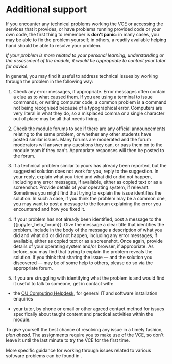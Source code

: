 # Additional support

If you encounter any technical  problems working the VCE or accessing the services that it provides, or have problems running provided code or your own code, the first thing to remember is **don't panic**: in many cases, you may be able to fix the problem yourself; in others, a readily available helping hand should be able to resolve your problem.

 *If your problem is more related to your personal learning, understanding or the assessment of the module, it would be appropriate to contact your tutor for advice.*

In general, you may find it useful to address technical issues by working through the problem in the following way:

1. Check any error messages, if appropriate. Error messages often contain a clue as to what caused them. If you are using a terminal to issue commands, or writing computer code, a common problem is a command not being recognised because of a typographical error. Computers are very literal in what they do, so a misplaced comma or a single character out of place may be all that needs fixing.

2. Check the module forums to see if there are any official announcements relating to the same problem, or whether any other students have posted similar issues. Many forums are moderated and the forum moderators will answer any questions they can, or pass them on to the module team if they can't. Appropriate responses will then be posted to the forum.

3. If a technical problem similar to yours has already been reported, but the suggested solution does not work for you, reply to the suggestion. In your reply, explain what you tried and what did or did not happen, including any error messages, if available, either as copied text or as a screenshot. Provide details of your operating system, if relevant. Sometimes you might find that trying to explain the issue identifies the solution. In such a case, if you think the problem may be a common one, you may want to post a message to the forum explaining the error you encountered and how you fixed it.

4. If your problem has not already been identified, post a message to the {{jupyter_help_forum}}. Give the message a clear title that identifies the problem. Include in the body of the message a description of what you did and what did or did not happen, including any error messages, if available, either as copied text or as a screenshot. Once again, provide details of your operating system and/or browser, if appropriate. As before, you may find that trying to  explain the problem reveals the solution. If you think that  sharing the issue — and the solution you discovered — may be of  some help to others, please do so via the appropriate forum.

5. If you are struggling with identifying what the problem is and would find it useful to talk to someone, get in contact with:

  - the [OU Computing Helpdesk](https://help.open.ac.uk/asking-for-help-with-it), for general IT and software installation enquiries

  - your tutor, by phone or email or other agreed contact method for issues specifically about taught content and practical activities within the module.

To give yourself the best chance of resolving any issue in a timely fashion, *plan ahead*. The assignments require you to make use of the VCE, so don't leave it until the last minute to try the VCE for the first time.

More specific guidance for working through issues related to various software problems can be found in [](g-troubleshooting.md#troubleshooting).
